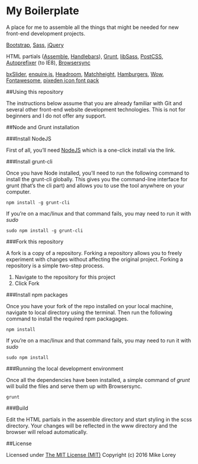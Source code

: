# My Boilerplate

A place for me to assemble all the things that might be needed for new front-end development projects.

[Bootstrap](http://getbootstrap.com/), [Sass](http://sass-lang.com/), [jQuery](https://jquery.com/)

HTML partials ([Assemble](http://assemble.io/), [Handlebars](http://handlebarsjs.com/)), [Grunt](http://gruntjs.com/), [libSass](http://sass-lang.com/libsass), [PostCSS](https://github.com/postcss), [Autoprefixer](https://github.com/postcss/autoprefixer) (to IE8), [Browsersync](https://www.browsersync.io/)

[bxSlider](http://bxslider.com/), [enquire.js](http://wicky.nillia.ms/enquire.js/), [Headroom](http://wicky.nillia.ms/headroom.js/), [Matchheight](http://brm.io/jquery-match-height-demo/), [Hamburgers](https://jonsuh.com/hamburgers/), [Wow](http://mynameismatthieu.com/WOW/), [Fontawesome](https://fortawesome.github.io/Font-Awesome/), [pixeden icon font pack](http://themes-pixeden.com/font-demos/7-stroke/)

##Using this repository

The instructions below assume that you are already familiar with Git and several other front-end website development technologies. This is not for beginners and I do not offer any support.

##Node and Grunt installation

###Install NodeJS

First of all, you’ll need [NodeJS](http://nodejs.org/) which is a one-click install via the link.


###Install grunt-cli

Once you have Node installed, you’ll need to run the following command to install the grunt-cli globally. This gives you the command-line interface for grunt (that’s the cli part) and allows you to use the tool anywhere on your computer.

`npm install -g grunt-cli`

If you’re on a mac/linux and that command fails, you may need to run it with *sudo*

`sudo npm install -g grunt-cli`


###Fork this repository

A fork is a copy of a repository. Forking a repository allows you to freely experiment with changes without affecting the original project. Forking a repository is a simple two-step process.

1. Navigate to the repository for this project
2. Click Fork


###Install npm packages

Once you have your fork of the repo installed on your local machine, navigate to local directory using the terminal. Then run the following command to install the required npm packagages.

`npm install`

If you’re on a mac/linux and that command fails, you may need to run it with *sudo*

`sudo npm install`


###Running the local development environment

Once all the dependencies have been installed, a simple command of *grunt* will build the files and serve them up with Browsersync.

`grunt`


###Build

Edit the HTML partials in the assemble directory and start styling in the scss directory. Your changes will be reflected in the www directory and the browser will reload automatically.

 
##License

Licensed under [The MIT License (MIT)](http://opensource.org/licenses/MIT)
Copyright (c) 2016 Mike Lorey
